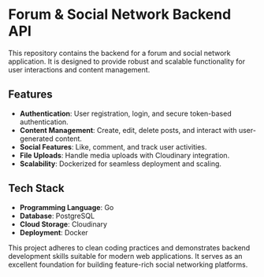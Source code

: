# Forum & Social Network Backend API

This repository contains the backend for a forum and social network application. It is designed to provide robust and scalable functionality for user interactions and content management.

## Features
- **Authentication**: User registration, login, and secure token-based authentication.
- **Content Management**: Create, edit, delete posts, and interact with user-generated content.
- **Social Features**: Like, comment, and track user activities.
- **File Uploads**: Handle media uploads with Cloudinary integration.
- **Scalability**: Dockerized for seamless deployment and scaling.

## Tech Stack
- **Programming Language**: Go
- **Database**: PostgreSQL
- **Cloud Storage**: Cloudinary
- **Deployment**: Docker

This project adheres to clean coding practices and demonstrates backend development skills suitable for modern web applications. It serves as an excellent foundation for building feature-rich social networking platforms.
